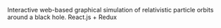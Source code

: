  Interactive web-based graphical simulation of relativistic particle orbits around a black hole. 
 React.js + Redux
